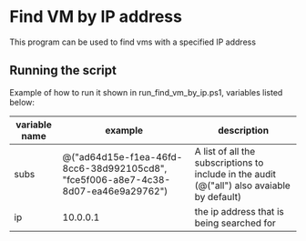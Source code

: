 # Find VM by IP address

This program can be used to find vms with a specified IP address

## Running the script
Example of how to run it shown in run_find_vm_by_ip.ps1, variables listed below:

| variable name | example | description |
|---------------|---------|-------------|
| subs | @("ad64d15e-f1ea-46fd-8cc6-38d992105cd8", "fce5f006-a8e7-4c38-8d07-ea46e9a29762") | A list of all the subscriptions to include in the audit (@("all") also avaiable by default) |
| ip | 10.0.0.1 | the ip address that is being searched for |
